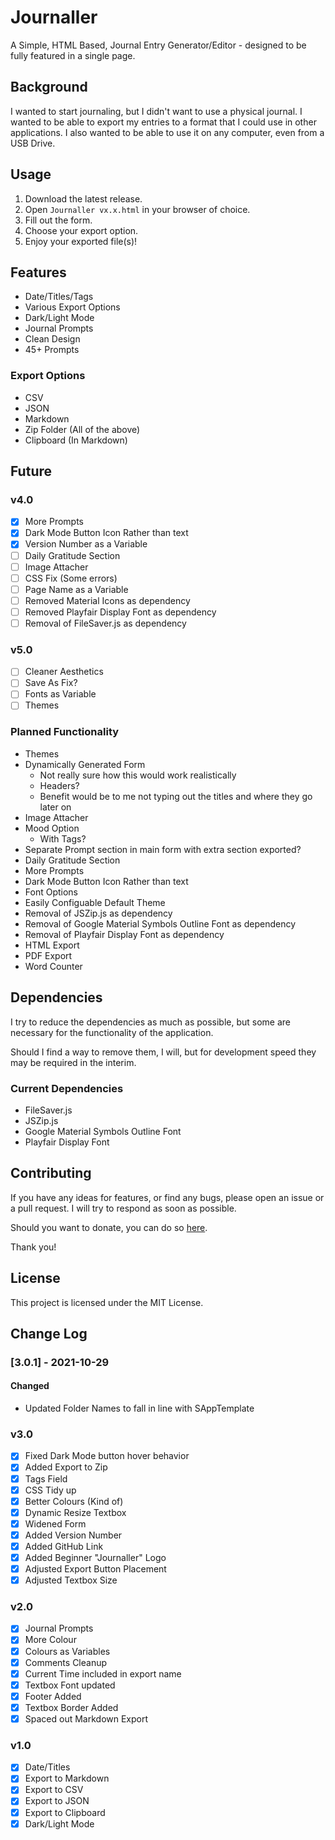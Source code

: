# Journaller

A Simple, HTML Based, Journal Entry Generator/Editor - designed to be fully featured in a single page.

## Background
I wanted to start journaling, but I didn't want to use a physical journal. I wanted to be able to export my entries to a format that I could use in other applications. I also wanted to be able to use it on any computer, even from a USB Drive.

## Usage
1. Download the latest release.
2. Open `Journaller vx.x.html` in your browser of choice.
3. Fill out the form.
4. Choose your export option.
5. Enjoy your exported file(s)!

## Features
- Date/Titles/Tags
- Various Export Options
- Dark/Light Mode
- Journal Prompts
- Clean Design
- 45+ Prompts

### Export Options
- CSV
- JSON
- Markdown
- Zip Folder (All of the above)
- Clipboard (In Markdown)

## Future
### v4.0
- [x] More Prompts
- [x] Dark Mode Button Icon Rather than text
- [x] Version Number as a Variable
- [ ] Daily Gratitude Section
- [ ] Image Attacher
- [ ] CSS Fix (Some errors)
- [ ] Page Name as a Variable
- [ ] Removed Material Icons as dependency
- [ ] Removed Playfair Display Font as dependency
- [ ] Removal of FileSaver.js as dependency

### v5.0
- [ ] Cleaner Aesthetics
- [ ] Save As Fix?
- [ ] Fonts as Variable
- [ ] Themes

### Planned Functionality
- Themes
- Dynamically Generated Form
    - Not really sure how this would work realistically
    - Headers?
    - Benefit would be to me not typing out the titles and where they go later on
- Image Attacher
- Mood Option
    - With Tags?
- Separate Prompt section in main form with extra section exported?
- Daily Gratitude Section
- More Prompts
- Dark Mode Button Icon Rather than text
- Font Options
- Easily Configuable Default Theme
- Removal of JSZip.js as dependency
- Removal of Google Material Symbols Outline Font as dependency
- Removal of Playfair Display Font as dependency
- HTML Export
- PDF Export
- Word Counter

## Dependencies
I try to reduce the dependencies as much as possible, but some are necessary for the functionality of the application.

Should I find a way to remove them, I will, but for development speed they may be required in the interim.

### Current Dependencies
- FileSaver.js
- JSZip.js
- Google Material Symbols Outline Font
- Playfair Display Font

## Contributing
If you have any ideas for features, or find any bugs, please open an issue or a pull request. I will try to respond as soon as possible.

Should you want to donate, you can do so [here](https://www.buymeacoffee.com/caddickbrown).

Thank you!

## License
This project is licensed under the MIT License.

## Change Log
### [3.0.1] - 2021-10-29

#### Changed

- Updated Folder Names to fall in line with SAppTemplate

### v3.0
- [x] Fixed Dark Mode button hover behavior
- [x] Added Export to Zip
- [x] Tags Field
- [x] CSS Tidy up
- [x] Better Colours (Kind of)
- [x] Dynamic Resize Textbox
- [x] Widened Form
- [x] Added Version Number
- [x] Added GitHub Link
- [x] Added Beginner "Journaller" Logo
- [x] Adjusted Export Button Placement
- [x] Adjusted Textbox Size

### v2.0
- [x] Journal Prompts
- [x] More Colour
- [x] Colours as Variables
- [x] Comments Cleanup
- [x] Current Time included in export name
- [x] Textbox Font updated
- [x] Footer Added
- [x] Textbox Border Added
- [x] Spaced out Markdown Export

### v1.0
- [x] Date/Titles
- [x] Export to Markdown
- [x] Export to CSV
- [x] Export to JSON
- [x] Export to Clipboard
- [x] Dark/Light Mode
